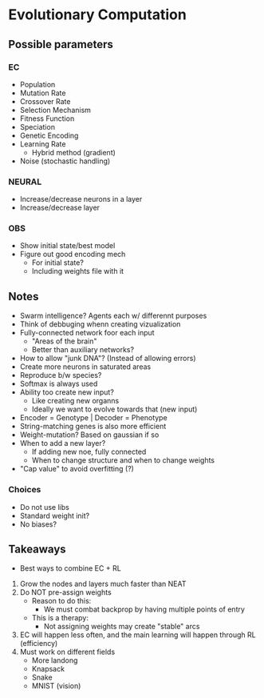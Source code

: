 # Evolutionary Computation

## Possible parameters

### EC

- Population
- Mutation Rate
- Crossover Rate
- Selection Mechanism
- Fitness Function
- Speciation
- Genetic Encoding
- Learning Rate
  - Hybrid method (gradient)
- Noise (stochastic handling)

### NEURAL

- Increase/decrease neurons in a layer
- Increase/decrease layer

### OBS

- Show initial state/best model
- Figure out good encoding mech
  - For initial state?
  - Including weights file with it

## Notes

- Swarm intelligence? Agents each w/ differennt purposes
- Think of debbuging whenn creating vizualization
- Fully-connected network foor each input
  - "Areas of the brain"
  - Better than auxiliary networks?
- How to allow "junk DNA"? (Instead of allowing errors)
- Create more neurons in saturated areas
- Reproduce b/w species?
- Softmax is always used
- Ability too create new input?
  - Like creating new organns
  - Ideally we want to evolve towards that (new input)
- Encoder = Genotype | Decoder = Phenotype
- String-matching genes is also more efficient
- Weight-mutation? Based on gaussian if so
- When to add a  new layer?
  - If adding new noe, fully connected
  - When to change structure and when to change weights
- "Cap value" to avoid overfitting (?)

### Choices

- Do not use libs
- Standard weight init?
- No biases?

## Takeaways

- Best ways to combine EC + RL

1. Grow the nodes and layers much faster than NEAT  
2. Do NOT pre-assign weights
   - Reason to do this:  
     - We must combat backprop by having multiple points of entry  
   - This is a therapy:  
     - Not assigning weights may create "stable" arcs  
3. EC will happen less often, and the main learning will happen through RL (efficiency)
4. Must work on different fields
   - More landong
   - Knapsack
   - Snake
   - MNIST (vision)
